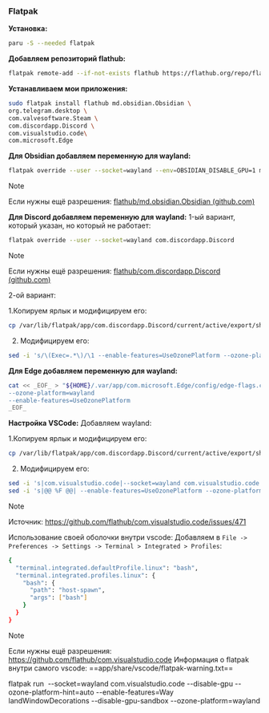 ### Flatpak
**Установка:**
```bash
paru -S --needed flatpak
```
**Добавляем репозиторий flathub:**
```bash
flatpak remote-add --if-not-exists flathub https://flathub.org/repo/flathub.flatpakrepo
```

**Устанавливаем мои приложения:**
```bash
sudo flatpak install flathub md.obsidian.Obsidian \
org.telegram.desktop \
com.valvesoftware.Steam \
com.discordapp.Discord \
com.visualstudio.code\
com.microsoft.Edge
```

**Для Obsidian добавляем переменную для wayland:**
```bash
flatpak override --user --socket=wayland --env=OBSIDIAN_DISABLE_GPU=1 md.obsidian.Obsidian
```
>[!Note]
>Если нужны ещё разрешения: [flathub/md.obsidian.Obsidian (github.com)](https://github.com/flathub/md.obsidian.Obsidian)

**Для Discord добавляем переменную для wayland:**
1-ый вариант, который указан, но который не работает:
```bash
flatpak override --user --socket=wayland com.discordapp.Discord
```
>[!Note]
>Если нужны ещё разрешения: [flathub/com.discordapp.Discord (github.com)](https://github.com/flathub/com.discordapp.Discord)

2-ой вариант: 

1.Копируем ярлык и модифицируем его:
```bash
cp /var/lib/flatpak/app/com.discordapp.Discord/current/active/export/share/applications/com.discordapp.Discord.desktop ${HOME}/.local/share/applications/
```
2. Модифицируем его:
```bash
sed -i 's/\(Exec=.*\)/\1 --enable-features=UseOzonePlatform --ozone-platform=wayland/' ${HOME}/.local/share/applications/com.discordapp.Discord.desktop
```


**Для Edge добавляем переменную для wayland:**
```bash
cat << _EOF_ > "${HOME}/.var/app/com.microsoft.Edge/config/edge-flags.conf"
--ozone-platform=wayland
--enable-features=UseOzonePlatform
_EOF_
```
**Настройка VSCode:** 
Добавляем  wayland:

1.Копируем ярлык и модифицируем его:
```bash
cp /var/lib/flatpak/app/com.discordapp.Discord/current/active/export/share/applications/com.visualstudio.code.desktop ${HOME}/.local/share/applications/
```
2. Модифицируем его:
```bash
sed -i 's|com.visualstudio.code|--socket=wayland com.visualstudio.code|g' ${HOME}/.local/share/applications/com.visualstudio.code.desktop && \
sed -i 's|@@ %F @@| --enable-features=UseOzonePlatform --ozone-platform=wayland @@ %F @@|g' ${HOME}/.local/share/applications/com.visualstudio.code.desktop
```
>[!Note]
>Источник: https://github.com/flathub/com.visualstudio.code/issues/471

Использование своей оболочки внутри vscode:
Добавляем в `File -> Preferences -> Settings -> Terminal > Integrated > Profiles`:
```bash
{
  "terminal.integrated.defaultProfile.linux": "bash",
  "terminal.integrated.profiles.linux": {
    "bash": {
      "path": "host-spawn",
      "args": ["bash"]
    }
  }
}
```
>[!Note]
>Если нужны ещё разрешения: https://github.com/flathub/com.visualstudio.code
>Информация о flatpak внутри самого vscode: 
>==app/share/vscode/flatpak-warning.txt==

flatpak run  --socket=wayland com.visualstudio.code --disable-gpu --ozone-platform-hint=auto --enable-features=Way  
landWindowDecorations --disable-gpu-sandbox --ozone-platform=wayland
